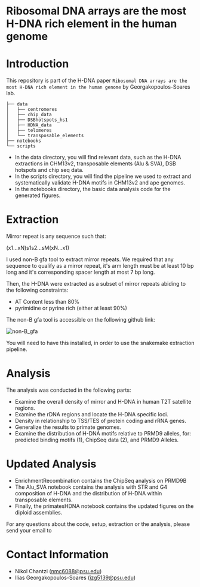 # Ribosomal DNA arrays are the most H-DNA rich element in the human genome

# Introduction

This repository is part of the H-DNA paper `Ribosomal DNA arrays are the most H-DNA rich element in the human genome` by Georgakopoulos-Soares lab.

```
├── data
│   ├── centromeres
│   ├── chip_data
│   ├── DSBhotspots_hs1
│   ├── HDNA_data
│   ├── telomeres
│   └── transposable_elements
├── notebooks
└── scripts
```

- In the data directory, you will find relevant data, such as the H-DNA extractions in CHM13v2, transposable elements (Alu & SVA), DSB hotspots and chip seq data.
- In the scripts directory, you will find the pipeline we used to extract and systematically validate H-DNA motifs in CHM13v2 and ape genomes.
- In the notebooks directory, the basic data analysis code for the generated figures.

# Extraction

Mirror repeat is any sequence such that:

(x1...xN)s1s2...sM(xN...x1)

I used non-B gfa tool to extract mirror repeats. We required that any sequence to qualify as a mirror repeat, it's arm length must be at least 10 bp long
and it's corresponding spacer length at most 7 bp long.

Then, the H-DNA were extracted as a subset of mirror repeats abiding to the following constraints:

- AT Content less than 80%
- pyrimidine or pyrine rich (either at least 90%)

The non-B gfa tool is accessible on the following github link:

![non-B_gfa](https://github.com/abcsFrederick/non-B_gfa)

You will need to have this installed, in order to use the snakemake extraction pipeline.

# Analysis

The analysis was conducted in the following parts:

- Examine the overall density of mirror and H-DNA in human T2T satellite regions.
- Examine the rDNA regions and locate the H-DNA specific loci.
- Density in relationship to TSS/TES of protein coding and rRNA genes.
- Generalize the results to primate genomes.
- Examine the distribution of H-DNA motifs relative to PRMD9 alleles, for: predicted binding motifs (1), ChipSeq data (2), and PRMD9 Alleles.

# Updated Analysis

- EnrichmentRecombination contains the ChipSeq analysis on PRMD9B
- The Alu_SVA notebook contains the analysis with STR and G4 composition of H-DNA and the
distribution of H-DNA within transposable elements.
- Finally, the primatesHDNA notebook contains the updated figures on the diploid assemblies.

For any questions about the code, setup, extraction or the analysis, please send your email to

# Contact Information

- Nikol Chantzi (nmc6088@psu.edu)
- Ilias Georgakopoulos-Soares (izg5139@psu.edu)
